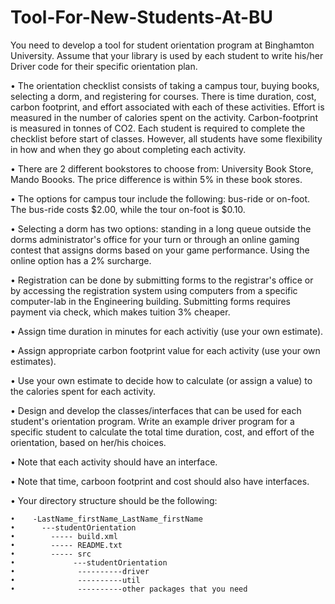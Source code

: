 # Tool-For-New-Students-At-BU

You need to develop a tool for student orientation program at Binghamton University. Assume that your library is used by each student to write his/her Driver code for their specific orientation plan.

•	The orientation checklist consists of taking a campus tour, buying books, selecting a dorm, and registering for courses. There is time duration, cost, carbon footprint, and effort associated with each of these activities. Effort is measured in the number of calories spent on the activity. Carbon-footprint is measured in tonnes of CO2. Each student is required to complete the checklist before start of classes. However, all students have some flexibility in how and when they go about completing each activity.

•	There are 2 different bookstores to choose from: University Book Store, Mando Boooks. The price difference is within 5% in these book stores.

•	The options for campus tour include the following: bus-ride or on-foot. The bus-ride costs $2.00, while the tour on-foot is $0.10.

•	Selecting a dorm has two options: standing in a long queue outside the dorms administrator's office for your turn or through an online gaming contest that assigns dorms based on your game performance. Using the online option has a 2% surcharge.

•	Registration can be done by submitting forms to the registrar's office or by accessing the registration system using computers from a specific computer-lab in the Engineering building. Submitting forms requires payment via check, which makes tuition 3% cheaper.

•	Assign time duration in minutes for each activitiy (use your own estimate).

•	Assign appropriate carbon footprint value for each activity (use your own estimates).

•	Use your own estimate to decide how to calculate (or assign a value) to the calories spent for each activity.

•	Design and develop the classes/interfaces that can be used for each student's orientation program. Write an example driver program for a specific student to calculate the total time duration, cost, and effort of the orientation, based on her/his choices.

•	Note that each activity should have an interface.

•	Note that time, carboon footprint and cost should also have interfaces.

•	Your directory structure should be the following:

    •	 -LastName_firstName_LastName_firstName
    •	   ---studentOrientation
    •	     ----- build.xml
    •	     ----- README.txt
    •	     ----- src
    •	          ---studentOrientation   
    •	     	   ----------driver
    •	           ----------util
    •	           ----------other packages that you need
